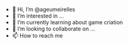 - 👋 Hi, I’m @ageumeirelles
- 👀 I’m interested in ...
- 🌱 I’m currently learning about  game  criation
- 💞️ I’m looking to collaborate on ...
- 📫 How to reach me 

<!---
ageumeirelles/ageumeirelles is a ✨ special ✨ repository because its `README.md` (this file) appears on your GitHub profile.
You can click the Preview link to take a look at your changes.
--->

